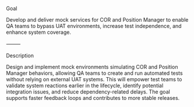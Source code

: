 

Goal

Develop and deliver mock services for COR and Position Manager to enable QA teams to bypass UAT environments, increase test independence, and enhance system coverage.

⸻

Description

Design and implement mock environments simulating COR and Position Manager behaviors, allowing QA teams to create and run automated tests without relying on external UAT systems. This will empower test teams to validate system reactions earlier in the lifecycle, identify potential integration issues, and reduce dependency-related delays. The goal supports faster feedback loops and contributes to more stable releases.

